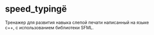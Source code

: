 # speed_typingё

Тренажер для развития навыка слепой печати написанный на языке c++, с использованием библиотеки SFML. 
